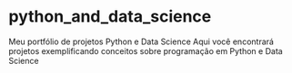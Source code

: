 # python_and_data_science
Meu portfólio de projetos Python e Data Science
Aqui você encontrará projetos exemplificando conceitos sobre programação em Python e Data Science
